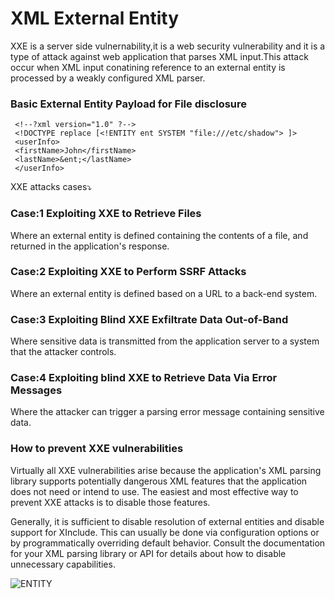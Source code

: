 XML External Entity
=====
XXE is a server side vulnernability,it is a web security vulnerability and it is a type of attack against web application that parses XML input.This attack occur when 
XML input conatining reference to an external entity is processed by a weakly configured XML parser.

<h3>Basic External Entity Payload for File disclosure</h3>

     <!--?xml version="1.0" ?-->
     <!DOCTYPE replace [<!ENTITY ent SYSTEM "file:///etc/shadow"> ]>
     <userInfo>
     <firstName>John</firstName>
     <lastName>&ent;</lastName>
     </userInfo>
     
 XXE attacks cases⤵️

<h3>Case:1 Exploiting XXE to Retrieve Files</h3>
Where an external entity is defined containing the contents of a file, and returned in the application's response.

<h3>Case:2 Exploiting XXE to Perform SSRF Attacks</h3>	
Where an external entity is defined based on a URL to a back-end system.

<h3>Case:3 Exploiting Blind XXE Exfiltrate Data Out-of-Band</h3>
Where sensitive data is transmitted from the application server to a system that the attacker controls.

<h3>Case:4 Exploiting blind XXE to Retrieve Data Via Error Messages</h3>	

Where the attacker can trigger a parsing error message containing sensitive data.    

<h3>How to prevent XXE vulnerabilities</h3>

Virtually all XXE vulnerabilities arise because the application's XML parsing library supports potentially dangerous XML features that the application does not need or intend to use. The easiest and most effective way to prevent XXE attacks is to disable those features.

Generally, it is sufficient to disable resolution of external entities and disable support for XInclude. This can usually be done via configuration options or by programmatically overriding default behavior. Consult the documentation for your XML parsing library or API for details about how to disable unnecessary capabilities.


![ENTITY](https://user-images.githubusercontent.com/63788460/131953581-cbd117e1-e874-42e3-8982-3df94f6d5beb.jpeg)

